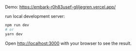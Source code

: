 Demo: https://embark-r0h83usef-gliljegren.vercel.app/

run local development server:

```bash
npm run dev
# or
yarn dev
```

Open [http://localhost:3000](http://localhost:3000) with your browser to see the result.


